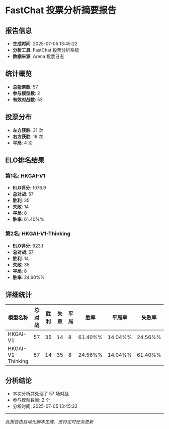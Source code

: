 # FastChat 投票分析摘要报告

## 报告信息
- **生成时间**: 2025-07-05 13:45:22
- **分析工具**: FastChat 投票分析系统
- **数据来源**: Arena 投票日志

## 统计概览
- **总投票数**: 57
- **参与模型数**: 2
- **有效对战数**: 53

## 投票分布
- **左方获胜**: 31 次
- **右方获胜**: 18 次
- **平局**: 4 次

## ELO排名结果
### 第1名: HKGAI-V1
- **ELO评分**: 1076.9
- **总对战**: 57
- **胜利**: 35
- **失败**: 14
- **平局**: 8
- **胜率**: 61.40%%

### 第2名: HKGAI-V1-Thinking
- **ELO评分**: 923.1
- **总对战**: 57
- **胜利**: 14
- **失败**: 35
- **平局**: 8
- **胜率**: 24.60%%

## 详细统计

| 模型名称 | 总对战 | 胜利 | 失败 | 平局 | 胜率 | 平局率 | 失败率 |
|---------|--------|------|------|------|------|--------|--------|
| HKGAI-V1 | 57 | 35 | 14 | 8 | 61.40%% | 14.04%% | 24.56%% |
| HKGAI-V1-Thinking | 57 | 14 | 35 | 8 | 24.56%% | 14.04%% | 61.40%% |

## 分析结论
- 本次分析共处理了 57 场对战
- 参与模型数量: 2 个
- 分析时间: 2025-07-05 13:45:22

---
*此报告由自动化脚本生成，支持定时任务更新*
